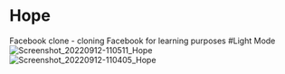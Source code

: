 # Hope
Facebook clone - cloning Facebook for learning purposes
#Light Mode
![Screenshot_20220912-110511_Hope](https://user-images.githubusercontent.com/113052880/189616895-63178018-3019-4bd7-88b3-a752cadcb27f.jpg)
![Screenshot_20220912-110405_Hope](https://user-images.githubusercontent.com/113052880/189616944-57446188-c5c3-4692-b1a5-6b98a72710b2.jpg)
